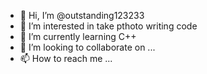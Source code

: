 - 👋 Hi, I’m @outstanding123233
- 👀 I’m interested in take pthoto writing code
- 🌱 I’m currently learning C++
- 💞️ I’m looking to collaborate on ...
- 📫 How to reach me ...

<!---
outstanding123233/outstanding123233 is a ✨ special ✨ repository because its `README.md` (this file) appears on your GitHub profile.
You can click the Preview link to take a look at your changes.
--->
